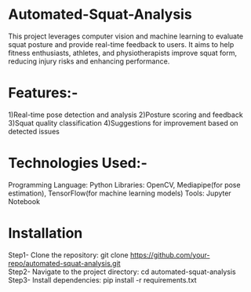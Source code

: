 # Automated-Squat-Analysis
This project leverages computer vision and machine learning to evaluate squat posture and provide real-time feedback to users. It aims to help fitness enthusiasts, athletes, and physiotherapists improve squat form, reducing injury risks and enhancing performance.
# Features:-
1)Real-time pose detection and analysis
2)Posture scoring and feedback
3)Squat quality classification
4)Suggestions for improvement based on detected issues
# Technologies Used:-
Programming Language: Python
Libraries: OpenCV, Mediapipe(for pose estimation), TensorFlow(for machine learning models)
Tools: Jupyter Notebook 
# Installation
Step1- Clone the repository:
git clone https://github.com/your-repo/automated-squat-analysis.git  
Step2- Navigate to the project directory:
cd automated-squat-analysis  
Step3- Install dependencies:
pip install -r requirements.txt  
